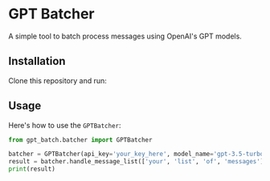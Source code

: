 # GPT Batcher

A simple tool to batch process messages using OpenAI's GPT models.

## Installation

Clone this repository and run:

## Usage

Here's how to use the `GPTBatcher`:

```python
from gpt_batch.batcher import GPTBatcher

batcher = GPTBatcher(api_key='your_key_here', model_name='gpt-3.5-turbo-1106')
result = batcher.handle_message_list(['your', 'list', 'of', 'messages'])
print(result)

